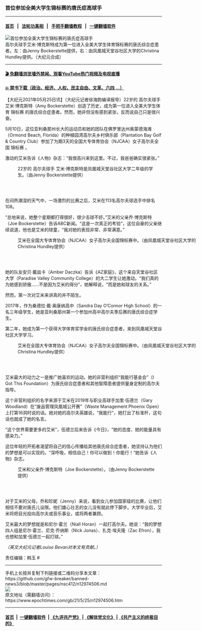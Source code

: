 ### 首位参加全美大学生锦标赛的唐氏症高球手
------------------------

#### [首页](https://github.com/gfw-breaker/banned-news3/blob/master/README.md) &nbsp;&nbsp;|&nbsp;&nbsp; [法轮功真相](https://github.com/begood0513/basic/blob/master/README.md)  &nbsp;&nbsp;|&nbsp;&nbsp; [手把手翻墙教程](https://github.com/gfw-breaker/guides/wiki)  &nbsp;&nbsp;|&nbsp;&nbsp; [一键翻墙软件](https://github.com/gfw-breaker/nogfw/blob/master/README.md)  



<div><img alt="首位参加全美大学生锦标赛的唐氏症高球手" class="attachment-djy_600_400 size-djy_600_400 wp-post-image" src="https://i.epochtimes.com/assets/uploads/2021/05/id12974508-golfer-700x420-600x400.jpg"/>
<div class="caption">
 高尔夫球手艾米‧博克斯特成为第一位进入全美大学生体育锦标赛的唐氏综合症患者。左：由Jenny Bockerstette提供，右：由凤凰城天堂谷社区大学的Christina Hundley提供。（大纪元合成）
</div></div><hr/>

#### [ 🎬  免翻墙浏览墙外禁闻、观看YouTube热门视频及电视直播](https://github.com/gfw-breaker/HelloWorld)

#### [ 💥  禁书下载（政治、经济、人权、民主自由、文革、六四 ...）](https://github.com/gfw-breaker/books/blob/master/README.md)

<div><p>
 【大纪元2021年05月25日讯】（大纪元记者徐海韵编译报导）22岁的
 <ok href="https://www.epochtimes.com/gb/tag/%E9%AB%98%E5%B0%94%E5%A4%AB%E7%90%83%E6%89%8B.html">
  高尔夫球手
 </ok>
 艾米‧博克斯特（Amy Bockerstette）创造了历史，成为第一位进入全美大学生体育
 <ok href="https://www.epochtimes.com/gb/tag/%E9%94%A6%E6%A0%87%E8%B5%9B.html">
  锦标赛
 </ok>
 的唐氏综合症患者。然而，她非但没有感到紧张，反而说自己只是很兴奋。
</p>
<p>
 5月10日，这位亚利桑那州长大的运动员和她的团队在佛罗里达州奥蒙德海滩（Ormond Beach, Florida）的种植园湾高尔夫乡村俱乐部（Plantation Bay Golf &amp; Country Club）参加了为期3天的全国大专体育协会（NJCAA）女子高尔夫全国
 <ok href="https://www.epochtimes.com/gb/tag/%E9%94%A6%E6%A0%87%E8%B5%9B.html">
  锦标赛
 </ok>
 。
</p>
<p>
 激动的艾米告诉《人物》杂志：“我很高兴来到这里。不过，我爸爸确实很紧张。”
</p>
<figure aria-describedby="caption-attachment-12974526" class="wp-caption aligncenter" id="attachment_12974526" style="width: 451px">
 <ok href="https://i.epochtimes.com/assets/uploads/2021/05/id12974526-Amy-Bockerstette-1.jpeg" target="_blank">
  <img alt="" class="wp-image-12974526" src="https://i.epochtimes.com/assets/uploads/2021/05/id12974526-Amy-Bockerstette-1-450x540.jpeg"/>
 </ok>
 <br/><figcaption class="wp-caption-text" id="caption-attachment-12974526">
  22岁的
  <ok href="https://www.epochtimes.com/gb/tag/%E9%AB%98%E5%B0%94%E5%A4%AB%E7%90%83%E6%89%8B.html">
   高尔夫球手
  </ok>
  艾米‧博克斯特是凤凰城天堂谷社区大学二年级的学生。（由Jenny Bockerstette提供）
 </figcaption><br/>
</figure><br/>
<p>
 在闷热潮湿的天气中，一场激烈的比赛之后，艾米在113名高尔夫球选手中排名108。
</p>
<p>
 “总地来说，她整个星期都打得很好，很少击球不好。”艾米的父亲乔‧博克斯特（Joe Bockerstette）告诉ABC新闻。“这是一次真正的考验”，这位自豪的父亲继续说道，他也是艾米的球童，“我对她的表现非常、非常满意。”
</p>
<figure aria-describedby="caption-attachment-12974543" class="wp-caption aligncenter" id="attachment_12974543" style="width: 600px">
 <ok href="https://i.epochtimes.com/assets/uploads/2021/05/id12974543-Amy-Bockerstette-5.jpg" target="_blank">
  <img alt="" class="wp-image-12974543" src="https://i.epochtimes.com/assets/uploads/2021/05/id12974543-Amy-Bockerstette-5-450x351.jpg"/>
 </ok>
 <br/><figcaption class="wp-caption-text" id="caption-attachment-12974543">
  艾米在全国大专体育协会（NJCAA）女子高尔夫全国锦标赛中。（由凤凰城天堂谷社区大学的Christina Hundley提供）
 </figcaption><br/>
</figure><br/>
<p>
 她的队友安贝‧戴兹卡（Amber Daczka）告诉《AZ家庭》，这个来自天堂谷社区大学（Paradise Valley Community College）的大二学生让她激动。“我们真的为她感到骄傲……不是因为艾米的得分”，她解释说，“而是她和球友的关系。”
</p>
<p>
 然而，第一次对艾米来讲真的并不陌生。
</p>
<p>
 2017年，作为桑德拉‧戴‧奥康纳高中（Sandra Day O’Connor High School）的一名三年级学生，她是亚利桑那州第一个参加州高中高尔夫季后赛的唐氏综合症学生。
</p>
<p>
 第二年，她成为第一个获得大学体育奖学金的唐氏综合症患者，来到凤凰城天堂谷社区大学学习。
</p>
<figure aria-describedby="caption-attachment-12974550" class="wp-caption aligncenter" id="attachment_12974550" style="width: 600px">
 <ok href="https://i.epochtimes.com/assets/uploads/2021/05/id12974550-Amy-Bockerstette-4.jpg" target="_blank">
  <img alt="" class="wp-image-12974550" src="https://i.epochtimes.com/assets/uploads/2021/05/id12974550-Amy-Bockerstette-4-450x358.jpg"/>
 </ok>
 <br/><figcaption class="wp-caption-text" id="caption-attachment-12974550">
  艾米在全国大专体育协会（NJCAA）女子高尔夫全国锦标赛中。（由凤凰城天堂谷社区大学的Christina Hundley提供）
 </figcaption><br/>
</figure><br/>
<p>
 艾米最大的动力之一是推广她喜欢的运动。她的非营利组织“我能行基金会”（I Got This Foundation）为唐氏综合症患者和其他智障患者提供量身定制的高尔夫指导。
</p>
<p>
 这个非营利组织的名字来源于艾米在2019年与职业高球手加里‧伍德兰（Gary Woodland）在“废品管理凤凰城公开赛”（Waste Management Phoenix Open）上打第16洞时说的话。她对她的高尔夫英雄说，“我能行”，她打出了标准杆，这句话也就成了她的名言。
</p>
<p>
 “这个世界需要更多的艾米”，伍德兰后来告诉《今日》，“她的态度、她的能量具有感染力。”
</p>
<p>
 这位年轻的开拓者渴望将自己的信心传播给其他唐氏综合症患者，她坚持认为他们的梦想是可以实现的。“深呼吸，相信自己！你可以做到！你能行！”她告诉《人物》杂志。
</p>
<figure aria-describedby="caption-attachment-12974556" class="wp-caption aligncenter" id="attachment_12974556" style="width: 452px">
 <ok href="https://i.epochtimes.com/assets/uploads/2021/05/id12974556-Amy-Bockerstette-2.jpeg" target="_blank">
  <img alt="" class="wp-image-12974556" src="https://i.epochtimes.com/assets/uploads/2021/05/id12974556-Amy-Bockerstette-2-450x600.jpeg"/>
 </ok>
 <br/><figcaption class="wp-caption-text" id="caption-attachment-12974556">
  艾米和父亲乔‧博克斯特（Joe Bockerstette）。（由Jenny Bockerstette提供）
 </figcaption><br/>
</figure><br/>
<p>
 对于艾米的父母，乔和珍妮（Jenny）来说，看到女儿参加国家级的比赛，让他们相信不要对唐氏儿设限。他们雄心壮志的女儿没有就此停下脚步。大学毕业后，艾米将把目光投向高尔夫或音乐事业，或将两者兼顾。
</p>
<p>
 艾米最大的梦想就是和尼尔‧霍兰（Niall Horan）一起打高尔夫。她说：“我的梦想四人组是尼尔‧霍兰、尼克‧乔纳斯（Nick Jonas）、扎克‧埃夫隆（Zac Efron），我也想和加里‧伍德兰一起打球。”
</p>
<p>
 <em>
  （英文大纪元记者Louise Bevan对本文有贡献。）
 </em>
</p>
<p>
 责任编辑：韩玉 #
</p>
</div>
<hr/>
手机上长按并复制下列链接或二维码分享本文章：<br/>
https://github.com/gfw-breaker/banned-news3/blob/master/pages/nsc412/n12974506.md <br/>
<a href='https://github.com/gfw-breaker/banned-news3/blob/master/pages/nsc412/n12974506.md'><img src='https://github.com/gfw-breaker/banned-news3/blob/master/pages/nsc412/n12974506.md.png'/></a> <br/>
原文地址（需翻墙访问）：https://www.epochtimes.com/gb/21/5/25/n12974506.htm


------------------------
#### [首页](https://github.com/gfw-breaker/banned-news3/blob/master/README.md) &nbsp;|&nbsp; [一键翻墙软件](https://github.com/gfw-breaker/nogfw/blob/master/README.md) &nbsp;| [《九评共产党》](https://github.com/gfw-breaker/9ping.md/blob/master/README.md#九评之一评共产党是什么) | [《解体党文化》](https://github.com/gfw-breaker/jtdwh.md/blob/master/README.md) | [《共产主义的终极目的》](https://github.com/gfw-breaker/gczydzjmd.md/blob/master/README.md)


<img src='http://gfw-breaker.win/banned-news3/pages/nsc412/n12974506.md' width='0px' height='0px'/>